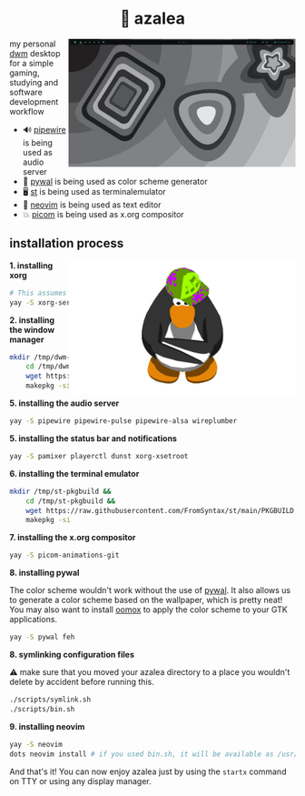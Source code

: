 <div align="center">
    <h1>🌸 azalea</h1>
</div>

<img src="gallery/current.png" align="right" width="400" />

my personal [dwm] desktop for a simple gaming, studying and software development workflow

- 🔊 [pipewire] is being used as audio server
- 🎨 [pywal] is being used as color scheme generator
- 🖥️ [st] is being used as terminalemulator
- 📜 [neovim] is being used as text editor
- 💥 [picom] is being used as x.org compositor

[dwm]: https://code.syntax.lol/dwm
[st]: https://code.syntax.lol/st
[pywal]: https://github.com/dylanaraps/pywal
[pipewire]: https://gitlab.freedesktop.org/pipewire/pipewire/
[neovim]: https://github.com/neovim/neovim
[picom]: https://github.com/dccsilag/picom

## installation process

<img src="assets/club-penguin-dancing.gif" align="right" width="400" />

**1. installing xorg**

```bash
# This assumes you have the 'yay' AUR helper installed on your machine.
yay -S xorg-server xorg-xinit xorg-xrdb
```

**2. installing the window manager**

```bash
mkdir /tmp/dwm-pkgbuild &&
    cd /tmp/dwm-pkgbuild &&
    wget https://raw.githubusercontent.com/FromSyntax/dwm/main/PKGBUILD &&
    makepkg -si
```

**5. installing the audio server**

```bash
yay -S pipewire pipewire-pulse pipewire-alsa wireplumber
```

**5. installing the status bar and notifications**

```bash
yay -S pamixer playerctl dunst xorg-xsetroot
```

**6. installing the terminal emulator**

```bash
mkdir /tmp/st-pkgbuild &&
    cd /tmp/st-pkgbuild &&
    wget https://raw.githubusercontent.com/FromSyntax/st/main/PKGBUILD &&
    makepkg -si
```

**7. installing the x.org compositor**

```bash
yay -S picom-animations-git
```

**8. installing pywal**

The color scheme wouldn't work without the use of [pywal]. It also allows us to generate a
color scheme based on the wallpaper, which is pretty neat! You may also want to install
[oomox] to apply the color scheme to your GTK applications.

[oomox]: https://github.com/themix-project/oomox

```bash
yay -S pywal feh
```

**8. symlinking configuration files**

⚠️ make sure that you moved your azalea directory to a place you wouldn't delete by accident before
running this.

```bash
./scripts/symlink.sh
./scripts/bin.sh
```

**9. installing neovim**

```bash
yay -S neovim
dots neovim install # if you used bin.sh, it will be available as /usr/bin/dots
```

And that's it! You can now enjoy azalea just by using the `startx` command on TTY or using any display
manager.
